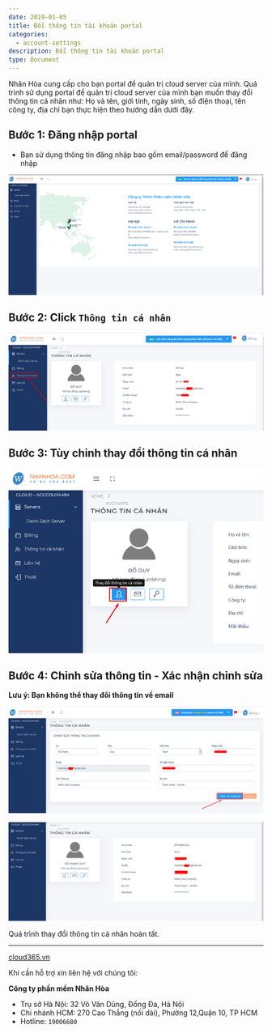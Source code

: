 ```yaml
---
date: 2019-01-05
title: Đổi thông tin tài khoản portal
categories:
  - account-settings
description: Đổi thông tin tài khoản portal
type: Document
---
```


Nhân Hòa cung cấp cho bạn portal để quản trị cloud server của mình. Quá trình sử dụng portal để quản trị cloud server của mình bạn muốn thay đổi thông tin cá nhân như: Họ và tên, giới tính, ngày sinh, số điện thoại, tên công ty, địa chỉ bạn thực hiện theo hướng dẫn dưới đây.

## Bước 1: Đăng nhập portal

+ Bạn sử dụng thông tin đăng nhập bao gồm email/password để đăng nhập

![](/images/img-change-info-portal/Screenshot_568.png)

## Bước 2: Click `Thông tin cá nhân`

![](/images/img-change-info-portal/Screenshot_580.png)

## Bước 3: Tùy chỉnh thay đổi thông tin cá nhân

![](/images/img-change-info-portal/Screenshot_581.png)

## Bước 4: Chỉnh sửa thông tin - Xác nhận chỉnh sửa

**Lưu ý: Bạn không thể thay đổi thông tin về email**

![](/images/img-change-info-portal/Screenshot_582.png)

![](/images/img-change-info-portal/Screenshot_583.png)

Quá trình thay đổi thông tin cá nhân hoàn tất.

---
[cloud365.vn](https://cloud365.vn/)

Khi cần hỗ trợ xin liên hệ với chúng tôi:

**Công ty phần mềm Nhân Hòa**
- Trụ sở Hà Nội: 32 Võ Văn Dũng, Đống Đa, Hà Nội
- Chi nhánh HCM: 270 Cao Thắng (nối dài), Phường 12,Quận 10, TP HCM
- Hotline: `19006680`